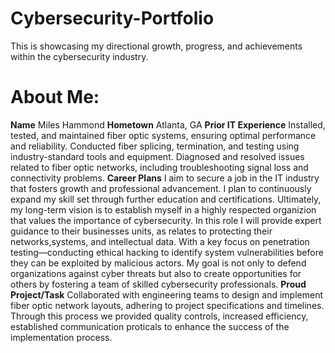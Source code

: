 # Cybersecurity-Portfolio
This is showcasing my directional growth, progress, and achievements  within the cybersecurity industry.
# About Me: 
**Name** Miles Hammond
**Hometown** Atlanta, GA
**Prior IT Experience** 
Installed, tested, and maintained fiber optic systems, ensuring optimal performance and reliability.
Conducted fiber splicing, termination, and testing using industry-standard tools and equipment.
Diagnosed and resolved issues related to fiber optic networks, including troubleshooting signal loss and connectivity problems.
**Career Plans** 
I aim to secure a job in the IT industry that fosters growth and professional advancement. I plan to continuously expand my skill set through further education and certifications. Ultimately, my long-term vision is to establish myself in a highly respected organizion that values the importance of cybersecurity. In this role I will provide expert guidance to their businesses units, as relates to protecting their networks,systems, and intellectual data. With a key focus on penetration testing—conducting ethical hacking to identify system vulnerabilities before they can be exploited by malicious actors. My goal is not only to defend organizations against cyber threats but also to create opportunities for others by fostering a team of skilled cybersecurity professionals.
**Proud Project/Task** 
Collaborated with engineering teams to design and implement fiber optic network layouts, adhering to project specifications and timelines. Through this process we provided quality controls, increased efficiency, established communication proticals to enhance the success of the implementation process.
